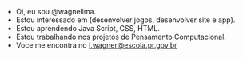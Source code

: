 
- Oi, eu sou @wagnelima.
- Estou interessado em (desenvolver jogos, desenvolver site e app).
- Estou aprendendo Java Script, CSS, HTML.
- Estou trabalhando nos projetos de Pensamento Computacional.
- Voce me encontra no l.wagner@escola.pr.gov.br
